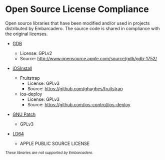 # Open Source License Compliance
Open source libraries that have been modified and/or used in projects distributed by Embarcadero. The source code is shared in compliance with the original licenses.

* [GDB](https://github.com/Embarcadero/License-Compliance/tree/main/gdb)
  * License: GPLv2
  * Source: http://www.opensource.apple.com/source/gdb/gdb-1752/

* [iOSInstall](https://github.com/Embarcadero/License-Compliance/tree/main/iOSInstall)
  * Fruitstrap
    * License: GPLv3
    * Source: https://github.com/ghughes/fruitstrap
  * ios-deploy
    * License: GPLv3
    * Source: https://github.com/ios-control/ios-deploy
* [GNU Patch](https://github.com/Embarcadero/License-Compliance/tree/main/GNU-Patch/)
  * GPLv3

* [LD64](https://github.com/Embarcadero/License-Compliance/tree/main/LD64/)
  * APPLE PUBLIC SOURCE LICENSE

<sub>*These libraries are not supported by Embarcadero.*</sub>
